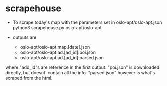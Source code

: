 # scrapehouse

- To scrape today's map with the parameters set in oslo-apt/oslo-apt.json
    python3 scrapehouse.py oslo-apt/oslo-apt
    
- outputs are
  - oslo-apt/oslo-apt.map.[date].json
  - oslo-apt/oslo-apt.ad.[ad_id].poi.json
  - oslo-apt/oslo-apt.ad.[ad_id].parsed.json
  
where "add_id"s are reference in the first output. "poi.json" is
downloaded directly, but doesnt' contain all the info. "parsed.json"
however is what's scraped from the html.
